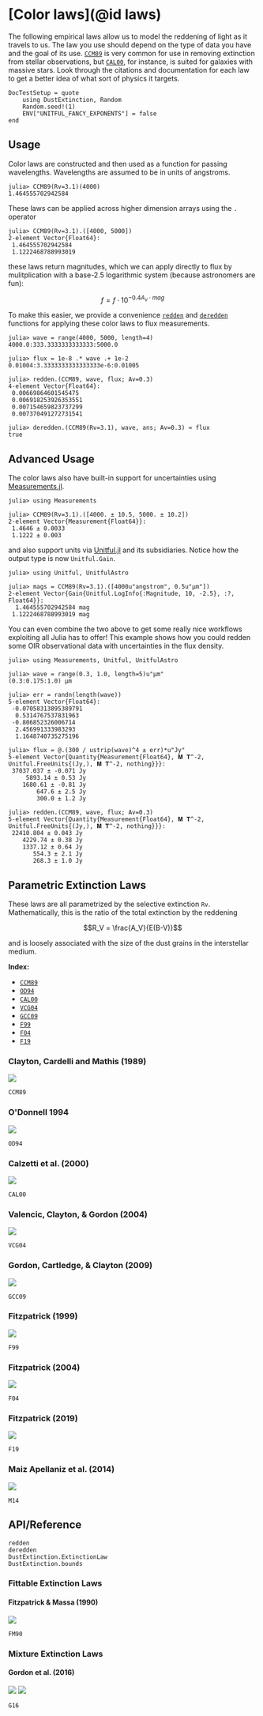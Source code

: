 
# [Color laws](@id laws)

The following empirical laws allow us to model the reddening of light as it travels to us. The law you use should depend on the type of data you have and the goal of its use. [`CCM89`](@ref) is very common for use in removing extinction from stellar observations, but [`CAL00`](@ref), for instance, is suited for galaxies with massive stars. Look through the citations and documentation for each law to get a better idea of what sort of physics it targets.

```@meta
DocTestSetup = quote
    using DustExtinction, Random
    Random.seed!(1)
    ENV["UNITFUL_FANCY_EXPONENTS"] = false
end
```

## Usage

Color laws are constructed and then used as a function for passing wavelengths. Wavelengths are assumed to be in units of angstroms.

```jldoctest
julia> CCM89(Rv=3.1)(4000)
1.464555702942584
```

These laws can be applied across higher dimension arrays using the `.` operator

```jldoctest
julia> CCM89(Rv=3.1).([4000, 5000])
2-element Vector{Float64}:
 1.464555702942584
 1.1222468788993019
```

these laws return magnitudes, which we can apply directly to flux by mulitplication with a base-2.5 logarithmic system (because astronomers are fun):

```math
f = f \cdot 10 ^ {-0.4A_v\cdot mag}
```

To make this easier, we provide a convenience [`redden`](@ref) and [`deredden`](@ref) functions for applying these color laws to flux measurements.

```jldoctest
julia> wave = range(4000, 5000, length=4)
4000.0:333.3333333333333:5000.0

julia> flux = 1e-8 .* wave .+ 1e-2
0.01004:3.3333333333333333e-6:0.01005

julia> redden.(CCM89, wave, flux; Av=0.3)
4-element Vector{Float64}:
 0.00669864601545475
 0.006918253926353551
 0.007154659823737299
 0.007370491272731541

julia> deredden.(CCM89(Rv=3.1), wave, ans; Av=0.3) ≈ flux
true

```

## Advanced Usage

The color laws also have built-in support for uncertainties using [Measurements.jl](https://github.com/juliaphysics/measurements.jl).

```jldoctest
julia> using Measurements

julia> CCM89(Rv=3.1).([4000. ± 10.5, 5000. ± 10.2])
2-element Vector{Measurement{Float64}}:
 1.4646 ± 0.0033
 1.1222 ± 0.003

```

and also support units via [Unitful.jl](https://github.com/painterqubits/unitful.jl) and its subsidiaries. Notice how the output type is now `Unitful.Gain`.

```jldoctest
julia> using Unitful, UnitfulAstro

julia> mags = CCM89(Rv=3.1).([4000u"angstrom", 0.5u"μm"])
2-element Vector{Gain{Unitful.LogInfo{:Magnitude, 10, -2.5}, :?, Float64}}:
  1.464555702942584 mag
 1.1222468788993019 mag

```

You can even combine the two above to get some really nice workflows exploiting all Julia has to offer! This example shows how you could redden some OIR observational data with uncertainties in the flux density.

```jldoctest
julia> using Measurements, Unitful, UnitfulAstro

julia> wave = range(0.3, 1.0, length=5)u"μm"
(0.3:0.175:1.0) μm

julia> err = randn(length(wave))
5-element Vector{Float64}:
 -0.07058313895389791
  0.5314767537831963
 -0.806852326006714
  2.456991333983293
  1.1648740735275196

julia> flux = @.(300 / ustrip(wave)^4 ± err)*u"Jy"
5-element Vector{Quantity{Measurement{Float64}, 𝐌 𝐓^-2, Unitful.FreeUnits{(Jy,), 𝐌 𝐓^-2, nothing}}}:
 37037.037 ± -0.071 Jy
     5893.14 ± 0.53 Jy
    1680.61 ± -0.81 Jy
        647.6 ± 2.5 Jy
        300.0 ± 1.2 Jy

julia> redden.(CCM89, wave, flux; Av=0.3)
5-element Vector{Quantity{Measurement{Float64}, 𝐌 𝐓^-2, Unitful.FreeUnits{(Jy,), 𝐌 𝐓^-2, nothing}}}:
 22410.804 ± 0.043 Jy
    4229.74 ± 0.38 Jy
    1337.12 ± 0.64 Jy
       554.3 ± 2.1 Jy
       268.3 ± 1.0 Jy

```

## Parametric Extinction Laws

These laws are all parametrized by the selective extinction `Rv`. Mathematically, this is the ratio of the total extinction by the reddening

```math
R_V = \frac{A_V}{E(B-V)}
```

and is loosely associated with the size of the dust grains in the interstellar medium.

**Index:**
- [`CCM89`](@ref)
- [`OD94`](@ref)
- [`CAL00`](@ref)
- [`VCG04`](@ref)
- [`GCC09`](@ref)
- [`F99`](@ref)
- [`F04`](@ref)
- [`F19`](@ref)

### Clayton, Cardelli and Mathis (1989)

![](assets/ccm89_plot.svg)

```@docs
CCM89
```

### O'Donnell 1994

![](assets/od94_plot.svg)

```@docs
OD94
```

### Calzetti et al. (2000)

![](assets/cal00_plot.svg)

```@docs
CAL00
```

### Valencic, Clayton, & Gordon (2004)

![](assets/vcg04_plot.svg)

```@docs
VCG04
```

### Gordon, Cartledge, & Clayton (2009)

![](assets/gcc09_plot.svg)

```@docs
GCC09
```

### Fitzpatrick (1999)

![](assets/F99_plot.svg)

```@docs
F99
```

### Fitzpatrick (2004)

![](assets/F04_plot.svg)

```@docs
F04
```

### Fitzpatrick (2019)

![](assets/F19_plot.svg)

```@docs
F19
```

### Maiz Apellaniz et al. (2014)

![](assets/m14_plot.svg)

```@docs
M14
```

## API/Reference

```@docs
redden
deredden
DustExtinction.ExtinctionLaw
DustExtinction.bounds
```

### Fittable Extinction Laws

#### Fitzpatrick & Massa (1990)

![](assets/FM90_plot.svg)

```@docs
FM90
```

### Mixture Extinction Laws

#### Gordon et al. (2016)

![](assets/G16_fixed_f_A_plot.svg)
![](assets/G16_fixed_Rv_plot.svg)

```@docs
G16
```
